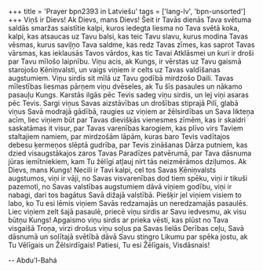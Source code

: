 +++
title = 'Prayer bpn2393 in Latviešu'
tags = ['lang-lv', 'bpn-unsorted']
+++
Viņš ir Dievs!
Ak Dievs, mans Dievs! Šeit ir Tavās dienās Tava svētuma saldās smaržas saistītie kalpi, kuros iedegta liesma no Tava svētā koka, kalpi, kas atsaucas uz Tavu balsi, kas teic Tavu slavu, kurus modina Tavas vēsmas, kurus saviļņo Tava saldme, kas redz Tavas zīmes, kas saprot Tavas vārsmas, kas ieklausās Tavos vārdos, kas tic Tavai Atklāsmei un kuri ir droši par Tavu mīlošo laipnību. Viņu acis, ak Kungs, ir vērstas uz Tavu gaismā starojošo Ķēniņvalsti, un vaigs viņiem ir celts uz Tavas valdīšanas augstumiem. Viņu sirdis sit mīlā uz Tavu godībā mirdzošo Daili. Tavas mīlestības liesmas pārņem viņu dvēseles, ak Tu šīs pasaules un nākamo pasauļu Kungs. Karstās ilgās pēc Tevis sadeg viņu sirdis, un lej viņi asaras pēc Tevis.
Sargi viņus Savas aizstāvības un drošības stiprajā Pilī, glabā viņus Savā modrajā gādībā, raugies uz viņiem ar žēlsirdības un Sava likteņa acīm, liec viņiem būt par Tavas dievišķās vienesmes zīmēm, kas ir skaidri saskatāmas it visur, par Tavas varenības karogiem, kas plīvo virs Taviem staltajiem namiem, par mirdzošām lāpām, kuras baro Tevis vadītajos debesu ķermeņos slēptā gudrība, par Tevis zināšanas Dārza putniem, kas dzied visaugstākajos zaros Tavas Paradīzes patvērumā, par Tava dāsnuma jūras iemītniekiem, kam Tu žēlīgi atļauj nirt tās neizmērāmos dziļumos.
Ak Dievs, mans Kungs! Necili ir Tavi kalpi, cel tos Savas Ķēniņvalsts augstumos, viņi ir vāji, no Savas visvarenības dod tiem spēku, viņi ir tikuši pazemoti, no Savas valstības augstumiem dāvā viņiem godību, viņi ir nabagi, dari tos bagātus Savā dižajā valstībā. Piešķir jel viņiem visiem to labo, ko Tu esi lēmis viņiem Savās redzamajās un neredzamajās pasaulēs. Liec viņiem zelt šajā pasaulē, priecē viņu sirdis ar Savu iedvesmu, ak visu būtņu Kungs! Apgaismo viņu sirdis ar prieka vēsti, kas plūst no Tava visgaišā Troņa, virzi drošus viņu soļus pa Savas lielās Derības ceļu, Savā dāsnumā un solītajā svētībā dāvā Savu stingro Likumu par spēka jostu, ak Tu Vēlīgais un Žēlsirdīgais!
Patiesi, Tu esi Žēlīgais, Visdāsnais!

-- Abdu'l-Bahá
